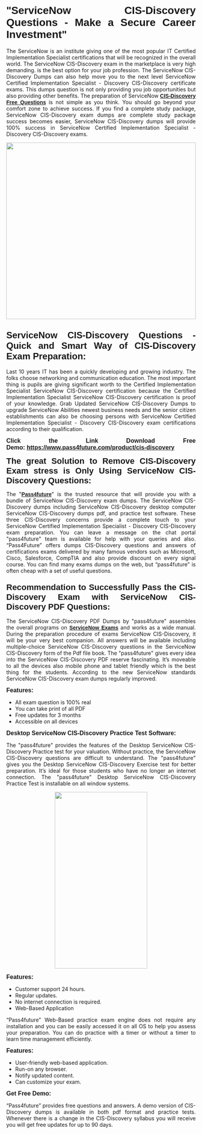 
<h1 style="text-align: justify;"><span style="font-family:Tahoma,Geneva,sans-serif;"><strong>"ServiceNow CIS-Discovery Questions - Make a Secure Career Investment"</strong></span></h1>

<p style="text-align: justify;">The ServiceNow is an institute giving one of the most popular IT Certified Implementation Specialist certifications that will be recognized in the overall world. The ServiceNow CIS-Discovery exam in the marketplace is very high demanding. is the best option for your job profession. The ServiceNow CIS-Discovery Dumps can also help move you to the next level ServiceNow Certified Implementation Specialist - Discovery CIS-Discovery certificate exams. This dumps question is not only providing you job opportunities but also providing other benefits. The preparation of ServiceNow <span style="font-family:Tahoma,Geneva,sans-serif;"><strong><a href="https://www.pass4future.com/questions/servicenow/cis-discovery">CIS-Discovery Free Questions</a></strong></span> is not simple as you think. You should go beyond your comfort zone to achieve success. If you find a complete study package, ServiceNow CIS-Discovery exam dumps are complete study package success becomes easier, ServiceNow CIS-Discovery dumps will provide 100% success in ServiceNow Certified Implementation Specialist - Discovery CIS-Discovery exams.</p>

<p style="text-align: justify;"><a href="https://www.pass4future.com/product/cis-discovery"><img alt="" src="https://lh3.googleusercontent.com/pw/AM-JKLVhEO4I138wJzOepD3laGU-R1M7eT-OTYdow6pCESip26lSeaxxzS9BVWUKuzj1e3L_MoxCfVgBEvV8ODwl1LGzlZbt6HJm3NXXplPwnYiBfuYM_eQCcVVRMaAwHdsl3AhHOZS-up7mzwmd4i4EpEGq=w1112-h625-no?authuser=0" style="width: 100%; height: 470px;" /></a></p>

<h2 style="text-align: justify;"><span style="font-size:24px;"><strong><span style="font-family:Tahoma,Geneva,sans-serif;">ServiceNow CIS-Discovery Questions - Quick and Smart Way of CIS-Discovery Exam Preparation:</span></strong></span></h2>

<p style="text-align: justify;">Last 10 years IT has been a quickly developing and growing industry. The folks choose networking and communication education. The most important thing is pupils are giving significant worth to the Certified Implementation Specialist ServiceNow CIS-Discovery certification because the Certified Implementation Specialist ServiceNow CIS-Discovery certification is proof of your knowledge. Grab Updated ServiceNow CIS-Discovery Dumps to upgrade ServiceNow Abilities newest business needs and the senior citizen establishments can also be choosing persons with ServiceNow Certified Implementation Specialist - Discovery CIS-Discovery exam certifications according to their qualification.</p>

<p style="text-align: justify;"><strong><span style="font-family:Lucida Sans Unicode,Lucida Grande,sans-serif;"><span style="font-size:16px;">Click the Link Download Free Demo: <a href="https://www.pass4future.com/product/cis-discovery">https://www.pass4future.com/product/cis-discovery</a></span></span></strong></p>

<p style="text-align: justify;"><strong><span style="font-size:22px;"><span style="font-family:Tahoma,Geneva,sans-serif;">The great Solution to Remove CIS-Discovery Exam stress is Only Using ServiceNow CIS-Discovery Questions:</span></span></strong></p>

<p style="text-align: justify;">The "<span style="font-family:Lucida Sans Unicode,Lucida Grande,sans-serif;"><a href="https://www.pass4future.com/"><strong>Pass4future</strong></a></span>" is the trusted resource that will provide you with a bundle of ServiceNow CIS-Discovery exam dumps. The ServiceNow CIS-Discovery dumps including ServiceNow CIS-Discovery desktop computer ServiceNow CIS-Discovery dumps pdf, and practice test software. These three CIS-Discovery concerns provide a complete touch to your ServiceNow Certified Implementation Specialist - Discovery CIS-Discovery exam preparation. You can leave a message on the chat portal "pass4future" team is available for help with your queries and also. “Pass4Future” offers dumps CIS-Discovery questions and answers of certifications exams delivered by many famous vendors such as Microsoft, Cisco, Salesforce, CompTIA and also provide discount on every signal course. You can find many exams dumps on the web, but “pass4future” is often cheap with a set of useful questions.</p>

<h3 style="text-align: justify;"><span style="font-size:22px;"><strong><span style="font-family:Tahoma,Geneva,sans-serif;">Recommendation to Successfully Pass the CIS-Discovery Exam with ServiceNow CIS-Discovery PDF Questions:</span></strong></span></h3>

<p style="text-align: justify;">The ServiceNow CIS-Discovery PDF Dumps by "pass4future" assembles the overall programs on <span style="font-family:Lucida Sans Unicode,Lucida Grande,sans-serif;"><strong><a href="https://www.pass4future.com/servicenow">ServiceNow Exams</a></strong></span> and works as a wide manual. During the preparation procedure of exams ServiceNow CIS-Discovery, it will be your very best companion. All answers will be available including multiple-choice ServiceNow CIS-Discovery questions in the ServiceNow CIS-Discovery form of the Pdf file book. The "pass4future" gives every idea into the ServiceNow CIS-Discovery PDF reserve fascinating. It’s moveable to all the devices also mobile phone and tablet friendly which is the best thing for the students. According to the new ServiceNow standards ServiceNow CIS-Discovery exam dumps regularly improved.</p>

<p style="text-align: justify;"><span style="font-family:Lucida Sans Unicode,Lucida Grande,sans-serif;"><span style="font-size:16px;"><strong>Features:</strong></span></span></p>

<ul>
	<li style="text-align: justify;">All exam question is 100% real</li>
	<li style="text-align: justify;">You can take print of all PDF</li>
	<li style="text-align: justify;">Free updates for 3 months </li>
	<li style="text-align: justify;">Accessible on all devices</li>
</ul>

<p style="text-align: justify;"><span style="font-family:Tahoma,Geneva,sans-serif;"><span style="font-size:16px;"><strong>Desktop ServiceNow CIS-Discovery Practice Test Software:</strong></span></span></p>

<p style="text-align: justify;">The "pass4future" provides the features of the Desktop ServiceNow CIS-Discovery Practice test for your valuation. Without practice, the ServiceNow CIS-Discovery questions are difficult to understand. The "pass4future" gives you the Desktop ServiceNow CIS-Discovery Exercise test for better preparation. It’s ideal for those students who have no longer an internet connection. The "pass4future" Desktop ServiceNow CIS-Discovery Practice Test is installable on all window systems.</p>

<p style="text-align: center;"><a href="https://www.pass4future.com/product/cis-discovery"><img alt="" src="https://lh3.googleusercontent.com/pw/AM-JKLV3yUm3jiqqIo1xIsj1VJ_UeysYexQY-pRYO0rIFl3vg11QZioN-gzffpw2AfKqFynWuvoXOreWrWS0swpr4xmOSWfwII2jvatteuqrfxiWGFBSHPiZUCoi33jqeymK5dmu-0enyX6tayRCAMHw05jv=s625-no?authuser=0" style="width: 70%; height: 470px;" /></a></p>

<p style="text-align: justify;"><span style="font-size:16px;"><span style="font-family:Lucida Sans Unicode,Lucida Grande,sans-serif;"><strong>Features:</strong></span></span></p>

<ul>
	<li style="text-align: justify;">Customer support 24 hours. </li>
	<li style="text-align: justify;">Regular updates. </li>
	<li style="text-align: justify;">No internet connection is required.</li>
	<li style="text-align: justify;">Web-Based Application</li>
</ul>

<p style="text-align: justify;">“Pass4future” Web-Based practice exam engine does not require any installation and you can be easily accessed it on all OS to help you assess your preparation. You can do practice with a timer or without a timer to learn time management efficiently.</p>

<p style="text-align: justify;"><strong><span style="font-size:16px;"><span style="font-family:Lucida Sans Unicode,Lucida Grande,sans-serif;">Features:</span></span></strong></p>

<ul>
	<li style="text-align: justify;">User-friendly web-based application.</li>
	<li style="text-align: justify;">Run-on any browser. </li>
	<li style="text-align: justify;">Notify updated content.</li>
	<li style="text-align: justify;">Can customize your exam.</li>
</ul>

<p style="text-align: justify;"><span style="font-size:16px;"><span style="font-family:Lucida Sans Unicode,Lucida Grande,sans-serif;"><strong>Get Free Demo:</strong></span></span></p>

<p style="text-align: justify;">“Pass4future” provides free questions and answers. A demo version of CIS-Discovery dumps is available in both pdf format and practice tests. Whenever there is a change in the CIS-Discovery syllabus you will receive you will get free updates for up to 90 days. </p>
